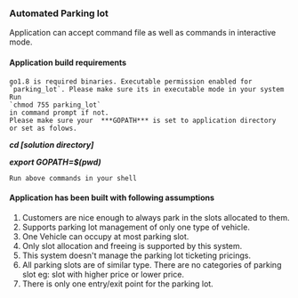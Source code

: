 ### Automated Parking lot
Application can accept command file
as well as commands in interactive mode.

#### Application build requirements
    go1.8 is required binaries. Executable permission enabled for
    `parking_lot`. Please make sure its in executable mode in your system
    Run
    `chmod 755 parking_lot`
    in command prompt if not.
    Please make sure your  ***GOPATH*** is set to application directory
    or set as folows.

   ***cd [solution directory]***

   ***export GOPATH=$(pwd)***

    Run above commands in your shell

#### Application has been built with following assumptions
1. Customers are nice enough to always park in the slots allocated to them.
2. Supports parking lot management of only one type of vehicle.
3. One Vehicle can occupy at most parking slot.
4. Only slot allocation and freeing is supported by this system.
5. This system doesn't manage the parking lot ticketing pricings.
6. All parking slots are of similar type. There are no categories of parking slot eg: slot with higher price or lower price.
7. There is only one entry/exit point for the parking lot.
